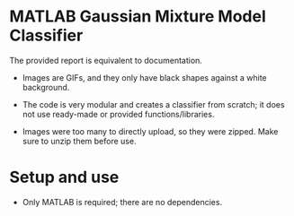 # MATLAB Gaussian Mixture Model Classifier

The provided report is equivalent to documentation.

- Images are GIFs, and they only have black shapes against a white background.

- The code is very modular and creates a classifier from scratch; it does not use ready-made or provided functions/libraries.

- Images were too many to directly upload, so they were zipped. Make sure to unzip them before use.

# Setup and use

- Only MATLAB is required; there are no dependencies.
